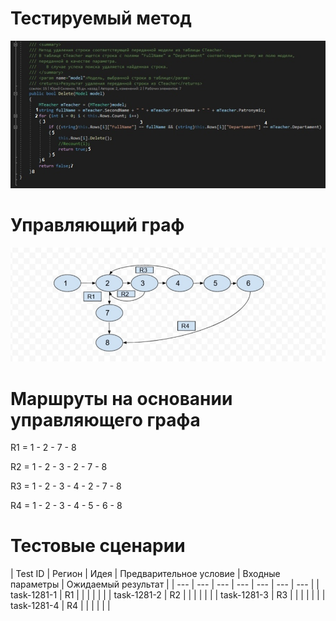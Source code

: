 # Тестируемый метод
![alt text](CODE.jpg "Тестируемый метод")
# Управляющий граф
![alt text](GRAPH.jpg "Управляющий граф")

# Маршруты на основании управляющего графа
R1 = 1 - 2 - 7 - 8

R2 = 1 - 2 - 3 - 2 - 7 - 8

R3 = 1 - 2 - 3 - 4 - 2 - 7 - 8

R4 = 1 - 2 - 3 - 4 - 5 - 6 - 8

# Тестовые сценарии

| Test ID | Регион | Идея | Предварительное условие | Входные параметры | Ожидаемый результат | 
| --- | --- | --- | --- | --- | --- | --- |
| task-1281-1 | R1 |  |  |  |  |  |
| task-1281-2 | R2 |  |  |  |  |  |
| task-1281-3 | R3 |  |  |  |  |  |
| task-1281-4 | R4 |  |  |  |  |  |                     
